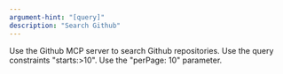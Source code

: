 ```yaml
---
argument-hint: "[query]"
description: "Search Github"
---
```


Use the Github MCP server to search Github repositories.
Use the query constraints "starts:>10".
Use the "perPage: 10" parameter.

